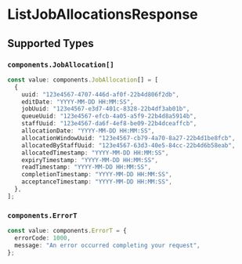# ListJobAllocationsResponse


## Supported Types

### `components.JobAllocation[]`

```typescript
const value: components.JobAllocation[] = [
  {
    uuid: "123e4567-4707-446d-af0f-22b4d806f2db",
    editDate: "YYYY-MM-DD HH:MM:SS",
    jobUuid: "123e4567-e3d7-401c-8328-22b4df3ab01b",
    queueUuid: "123e4567-efcb-4a05-a5f9-22b4d8a5914b",
    staffUuid: "123e4567-da6f-4ef8-be09-22b4dceaffcb",
    allocationDate: "YYYY-MM-DD HH:MM:SS",
    allocationWindowUuid: "123e4567-cb79-4a70-8a27-22b4d1be8fcb",
    allocatedByStaffUuid: "123e4567-63d3-40e5-84cc-22b4d6b58eab",
    allocatedTimestamp: "YYYY-MM-DD HH:MM:SS",
    expiryTimestamp: "YYYY-MM-DD HH:MM:SS",
    readTimestamp: "YYYY-MM-DD HH:MM:SS",
    completionTimestamp: "YYYY-MM-DD HH:MM:SS",
    acceptanceTimestamp: "YYYY-MM-DD HH:MM:SS",
  },
];
```

### `components.ErrorT`

```typescript
const value: components.ErrorT = {
  errorCode: 1000,
  message: "An error occurred completing your request",
};
```

